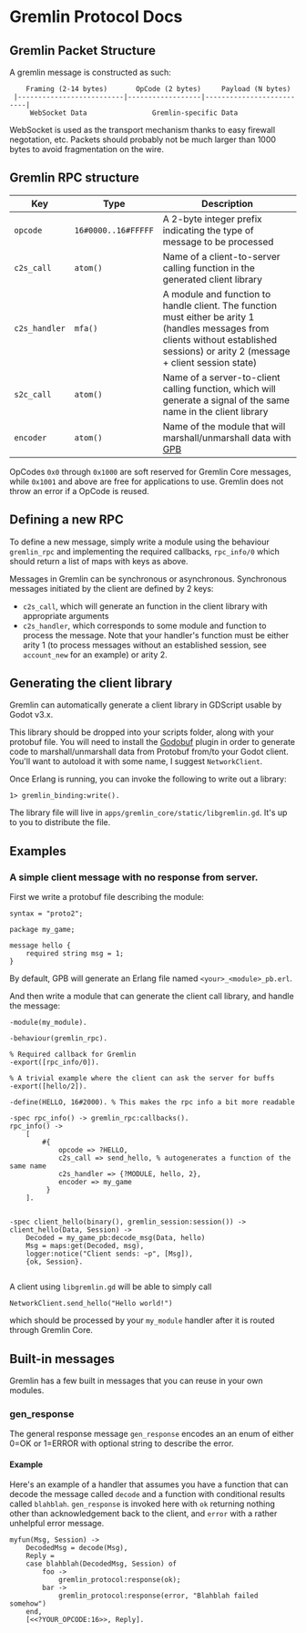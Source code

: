 Gremlin Protocol Docs
===============

Gremlin Packet Structure
-----------------
A gremlin message is constructed as such:

```
    Framing (2-14 bytes)       OpCode (2 bytes)     Payload (N bytes)
 |--------------------------|------------------|--------------------------|
     WebSocket Data                Gremlin-specific Data
```

WebSocket is used as the transport mechanism thanks to easy firewall negotation, etc. Packets should probably not be much larger than 1000 bytes to avoid fragmentation on the wire. 


Gremlin RPC structure
------------------------


| Key         | Type            | Description                                  |
| ---         | -----            | ------------------------------------------   |
| `opcode`      | `16#0000..16#FFFFF` | A 2-byte integer prefix indicating the type of message to be processed |
| `c2s_call`    | `atom()`           | Name of a client-to-server calling function in the generated client library |
| `c2s_handler` | `mfa()`            | A module and function to handle client. The function must either be arity 1 (handles messages from clients without established sessions) or arity 2 (message + client session state)  |
| `s2c_call`    | `atom()`           | Name of a server-to-client calling function, which will generate a signal of the same name in the client library  |
| `encoder`     | `atom()`           | Name of the module that will marshall/unmarshall data with [GPB](https://github.com/tomas-abrahamsson/gpb) | 


OpCodes `0x0` through `0x1000` are soft reserved for Gremlin Core messages, while `0x1001` and above are free for applications to use. Gremlin does not throw an error if a OpCode is reused.

Defining a new RPC
-----------------
To define a new message, simply write a module using the behaviour `gremlin_rpc` and implementing the required callbacks, `rpc_info/0` which should return a list of maps with keys as above.


Messages in Gremlin can be synchronous or asynchronous. Synchronous messages initiated by the client are defined by 2 keys: 
 - `c2s_call`, which will generate an function in the client library with appropriate arguments
 - `c2s_handler`, which corresponds to some module and function to process the message. Note that your handler's function must be either arity 1 (to process messages without an established session, see `account_new` for an example)  or arity 2.


Generating the client library
---------------------

Gremlin can automatically generate a client library in GDScript usable by Godot v3.x.

This library should be dropped into your scripts folder, along with your protobuf file. You will need to install the [Godobuf](https://github.com/oniksan/godobuf) plugin in order to generate code to marshall/unmarshall data from Protobuf from/to your Godot client. You'll want to autoload it with some name, I suggest `NetworkClient`. 

Once Erlang is running, you can invoke the following to write out a library:

```
1> gremlin_binding:write().
```

The library file will live in `apps/gremlin_core/static/libgremlin.gd`. It's up to you to distribute the file. 



Examples
--------------

### A simple client message with no response from server.

First we write a protobuf file describing the module:

``` 
syntax = "proto2";

package my_game;

message hello {
    required string msg = 1;
}
```

By default, GPB will generate an Erlang file named `<your>_<module>_pb.erl`. 

And then write a module that can generate the client call library, and handle the message:

```
-module(my_module).

-behaviour(gremlin_rpc).

% Required callback for Gremlin
-export([rpc_info/0]).

% A trivial example where the client can ask the server for buffs
-export([hello/2]).

-define(HELLO, 16#2000). % This makes the rpc info a bit more readable

-spec rpc_info() -> gremlin_rpc:callbacks().
rpc_info() -> 
    [
        #{ 
            opcode => ?HELLO,
            c2s_call => send_hello, % autogenerates a function of the same name
            c2s_handler => {?MODULE, hello, 2},
            encoder => my_game
         }
    ].
    

-spec client_hello(binary(), gremlin_session:session()) ->
client_hello(Data, Session) ->
    Decoded = my_game_pb:decode_msg(Data, hello)
    Msg = maps:get(Decoded, msg),
    logger:notice("Client sends: ~p", [Msg]),
    {ok, Session}.
  
```

A client using `libgremlin.gd` will be able to simply call

```
NetworkClient.send_hello("Hello world!")
```
which should be processed by your `my_module` handler after it is routed through Gremlin Core.


Built-in messages
--------------------
Gremlin has a few built in messages that you can reuse in your own modules.

### gen_response
The general response message `gen_response` encodes an an enum of either 0=OK or 1=ERROR with optional string to describe the error.

#### Example
Here's an example of a handler that assumes you have a function that can decode the message called `decode` and a function with conditional results called `blahblah`. `gen_response` is invoked here with `ok` returning nothing other than acknowledgement back to the client, and `error` with a rather unhelpful error message.
```
myfun(Msg, Session) -> 
    DecodedMsg = decode(Msg),
    Reply = 
    case blahblah(DecodedMsg, Session) of 
        foo -> 
            gremlin_protocol:response(ok);
        bar ->
            gremlin_protocol:response(error, "Blahblah failed somehow")
    end,
    [<<?YOUR_OPCODE:16>>, Reply].
```

